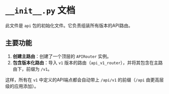 # `__init__.py` 文档

此文件是 `api` 包的初始化文件。它负责组装所有版本的API路由。

## 主要功能

1.  **创建主路由**：创建了一个顶层的 `APIRouter` 实例。
2.  **包含版本化路由**：导入 `v1` 版本的路由（`api_v1_router`），并将其包含在主路由下，前缀为 `/v1`。

这样，所有在 `v1` 中定义的API端点都会自动带上 `/api/v1` 的前缀（`/api` 由更高层级的应用添加）。

